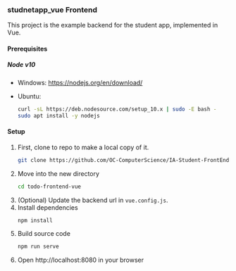 

### studnetapp_vue Frontend

This project is the example backend for the student app, implemented in Vue.


#### Prerequisites
##### Node v10

* Windows: 
    https://nodejs.org/en/download/

* Ubuntu:
    ```bash
    curl -sL https://deb.nodesource.com/setup_10.x | sudo -E bash -
    sudo apt install -y nodejs
    ```

#### Setup

1. First, clone to repo to make a local copy of it.
    ```bash
    git clone https://github.com/OC-ComputerScience/IA-Student-FrontEnd.git
    ```
2. Move into the new directory
    ```bash
    cd todo-frontend-vue
    ```
3. (Optional) Update the backend url in `vue.config.js`.
4. Install dependencies
    ```bash
    npm install
    ```
5. Build source code
    ```bash
    npm run serve
    ```
6. Open http://localhost:8080 in your browser
